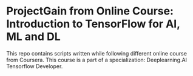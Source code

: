 # ProjectGain from Online Course: Introduction to TensorFlow for AI, ML and DL

This repo contains scripts written while following different online course from Coursera.
This course is a part of a specialization: Deeplearning.AI Tensorflow Developer.